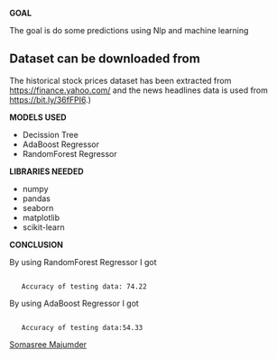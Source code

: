 **GOAL**

The goal is do some predictions using Nlp and machine learning

## Dataset can be downloaded from 
The historical stock prices dataset has been extracted from https://finance.yahoo.com/ and the news headlines data is used from https://bit.ly/36fFPI6.)


**MODELS USED**

-  Decission Tree
-  AdaBoost Regressor
-  RandomForest Regressor


**LIBRARIES NEEDED**
- numpy
- pandas
- seaborn
- matplotlib
- scikit-learn

**CONCLUSION**
 
  By using RandomForest Regressor I got 
 ```
    
    Accuracy of testing data: 74.22
 ``` 
 
 By using AdaBoost Regressor I got 
 ```
  
    Accuracy of testing data:54.33
 ``` 
 

<a href="https://github.com/soma2000-lang">Somasree Majumder</a>
